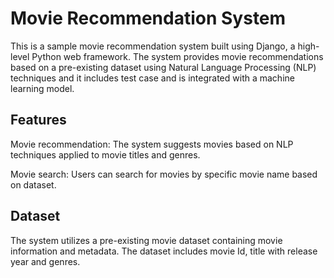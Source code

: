 <h1>Movie Recommendation System</h1>

This is a sample movie recommendation system built using Django, a high-level Python web framework. The system provides movie recommendations based on a pre-existing dataset using Natural Language Processing (NLP) techniques and it includes test case and is integrated with a machine learning model.

<h2>Features</h2>

Movie recommendation: The system suggests movies based on NLP techniques applied to movie titles and genres.

Movie search: Users can search for movies by specific movie name based on dataset.

<h2>Dataset</h2>

The system utilizes a pre-existing movie dataset containing movie information and metadata. The dataset includes movie Id, title with release year and genres.

